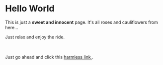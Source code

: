 ﻿# Hello World

This is just a **sweet and innocent** page. 
It's all roses and cauliflowers from here...

<script>alert('Gotcha on loading!')</script>

Just relax and enjoy the ride.

<div onmouseover="alert('jacked \'ya on hover!')" style="height: 20px; opacity: 0;">
     
</div>

Just go ahead and click this 
<a href="javascript:alert('yeah, sucker!')">
	harmless link
</a>.

